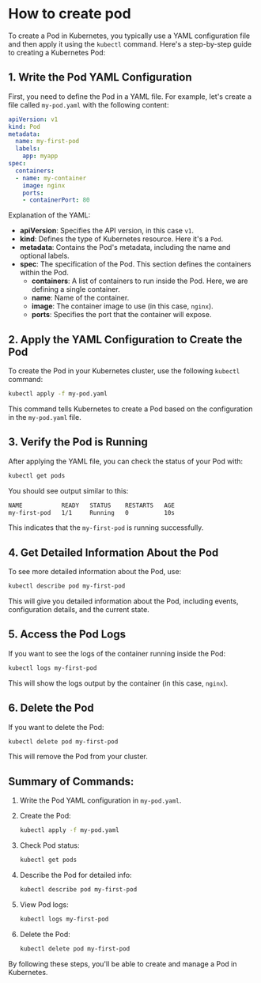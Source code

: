 # How to create pod

To create a Pod in Kubernetes, you typically use a YAML configuration file and then apply it using the `kubectl` command. Here's a step-by-step guide to creating a Kubernetes Pod:

## 1. **Write the Pod YAML Configuration**

First, you need to define the Pod in a YAML file. For example, let's create a file called `my-pod.yaml` with the following content:

```yaml
apiVersion: v1
kind: Pod
metadata:
  name: my-first-pod
  labels:
    app: myapp
spec:
  containers:
  - name: my-container
    image: nginx
    ports:
    - containerPort: 80
```

Explanation of the YAML:

- **apiVersion**: Specifies the API version, in this case `v1`.
- **kind**: Defines the type of Kubernetes resource. Here it's a `Pod`.
- **metadata**: Contains the Pod's metadata, including the name and optional labels.
- **spec**: The specification of the Pod. This section defines the containers within the Pod.
  - **containers**: A list of containers to run inside the Pod. Here, we are defining a single container.
  - **name**: Name of the container.
  - **image**: The container image to use (in this case, `nginx`).
  - **ports**: Specifies the port that the container will expose.

## 2. **Apply the YAML Configuration to Create the Pod**

To create the Pod in your Kubernetes cluster, use the following `kubectl` command:

```bash
kubectl apply -f my-pod.yaml
```

This command tells Kubernetes to create a Pod based on the configuration in the `my-pod.yaml` file.

## 3. **Verify the Pod is Running**

After applying the YAML file, you can check the status of your Pod with:

```bash
kubectl get pods
```

You should see output similar to this:

```bash
NAME           READY   STATUS    RESTARTS   AGE
my-first-pod   1/1     Running   0          10s
```

This indicates that the `my-first-pod` is running successfully.

## 4. **Get Detailed Information About the Pod**

To see more detailed information about the Pod, use:

```bash
kubectl describe pod my-first-pod
```

This will give you detailed information about the Pod, including events, configuration details, and the current state.

## 5. **Access the Pod Logs**

If you want to see the logs of the container running inside the Pod:

```bash
kubectl logs my-first-pod
```

This will show the logs output by the container (in this case, `nginx`).

## 6. **Delete the Pod**

If you want to delete the Pod:

```bash
kubectl delete pod my-first-pod
```

This will remove the Pod from your cluster.

## Summary of Commands:

1. Write the Pod YAML configuration in `my-pod.yaml`.
2. Create the Pod:

    ```bash
    kubectl apply -f my-pod.yaml
    ```

3. Check Pod status:

    ```bash
    kubectl get pods
    ```

4. Describe the Pod for detailed info:

    ```bash
    kubectl describe pod my-first-pod
    ```

5. View Pod logs:

    ```bash
    kubectl logs my-first-pod
    ```

6. Delete the Pod:

    ```bash
    kubectl delete pod my-first-pod
    ```

By following these steps, you'll be able to create and manage a Pod in Kubernetes.
